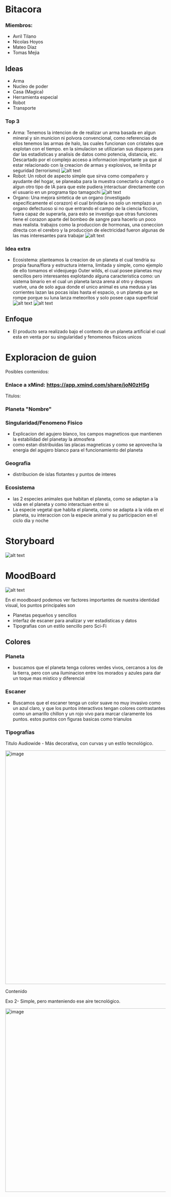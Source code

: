 # Bitacora
### Miembros:
- Avril Tilano
- Nicolas Hoyos
- Mateo Díaz
- Tomas Mejia

## Ideas
- Arma
- Nucleo de poder
- Casa (Magica)
- Herramienta especial
- Robot
- Transporte

### Top 3
- Arma: Tenemos la intencion de de realizar un arma basada en algun mineral y sin municion ni polvora convencional, como referencias de ellos tenemos las armas de halo, las cuales funcionan con cristales que explotan con el tiempo. en la simulacion se utilizarian sus disparos para dar las estadisticas y analisis de datos como potencia, distancia, etc. Descartado por el complejo acceso a informacion importante ya que al estar relacionado con la creacion de armas y explosivos, se limita pr seguridad (terrorismo) 
![alt text](image.png)
- Robot: Un robot de aspecto simple que sirva como compañero y ayudante del hogar, se planeaba para la muestra conectarlo a chatgpt o algun otro tipo de IA para que este pudiera interactuar directamente con el usuario en un programa tipo tamagochi
![alt text](image-1.png)
- Organo: Una mejora sintetica de un organo (investigado especificamente el corazon) el cual brindaria no solo un remplazo a un organo defectuoso si no que entrando el campo de la ciencia ficcion, fuera capaz de superarla, para esto se investigo que otras funciones tiene el corazon aparte del bombeo de sangre para hacerlo un poco mas realista. trabajos como la produccion de hormonas, una coneccion directa con el cerebro y la produccion de electricidad fueron algunas de las mas interesantes para trabajar
![alt text](image-2.png)

### Idea extra
- Ecosistema: planteamos la creacion de un planeta el cual tendria su propia fauna/flora y estructura interna, limitada y simple, como ejemplo de ello tomamos el videojuego Outer wilds, el cual posee planetas muy sencillos pero interesantes explotando alguna caracteristica como: un sistema binario en el cual un planeta lanza arena al otro y despues vuelve, una de solo agua donde el unico animal es una medusa y las corrientes lazan las pocas islas hasta el espacio, o un planeta que se rompe porque su luna lanza meteoritos y solo posee capa superficial 
![alt text](image-3.png)
![alt text](image-4.png)

## Enfoque

- El producto sera realizado bajo el contexto de un planeta artificial el cual esta en venta por su singularidad y fenomenos fisicos unicos 

# Exploracion de guion

Posibles contenidos:
### Enlace a xMind: https://app.xmind.com/share/joN0zHSg
Titulos:
### Planeta "Nombre"
### Singularidad/Fenomeno Fisico
 
 - Explicacion del agujero blanco, los campos magneticos que mantienen la estabilidad del planetay la atmosfera
 - como estan distribuidas las placas magneticas y como se aprovecha la energia del agujero blanco para el funcionamiento del planeta
 ### Geografia
 - distribucion de islas flotantes y puntos de interes
 ### Ecosistema
- las 2 especies animales que habitan el planeta, como se adaptan a la vida en el planeta y como interactuan entre si
- La especie vegetal que habita el planeta, como se adapta a la vida en el planeta, su interaccion con la especie animal y su participacion en el ciclo dia y noche 

# Storyboard
![alt text](image-5.jpg)

# MoodBoard

  ![alt text](<Sin título-1-1.png>)

  En el moodboard podemos ver factores importantes de nuestra identidad visual, los puntos principales son
  - Planetas pequeños y sencillos
  - interfaz de escaner para analizar y ver estadisticas y datos
  - Tipografias con un estilo sencillo pero Sci-Fi

  ## Colores
  ### Planeta
  - buscamos que el planeta tenga colores verdes vivos, cercanos a los de la tierra, pero con una iluminacion entre los morados y azules para dar un toque mas mistico y diferencial  

  ### Escaner 
  - Buscamos que el escaner tenga un color suave no muy invasivo como un azul claro, y que los puntos interactivos tengan colores contrastantes como un amarillo chillon y un rojo vivo para marcar claramente los puntos. estos puntos con figuras basicas como trianulos
    
### Tipografías 

Titulo 
Audiowide - Más decorativa, con curvas y un estilo tecnológico.

<img width="645" height="733" alt="image" src="https://github.com/user-attachments/assets/f30f173d-26bc-4725-b0c9-61fea3f4a0e7" />

Contenido 

Exo 2- Simple, pero manteniendo ese aire tecnológico.


<img width="864" height="576" alt="image" src="https://github.com/user-attachments/assets/5152a2be-cdc3-4b2a-a400-0411fdb796e2" />

